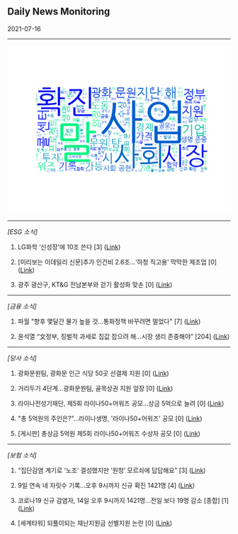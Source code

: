 ## Daily News Monitoring 

2021-07-16 

----------

![word_cloud](image/2021-07-16_word_cloud.png)

----------

*[ESG 소식]*

1. LG화학 ‘신성장’에 10조 쓴다 [3] ([Link](https://news.naver.com/main/read.nhn?mode=LSD&mid=sec&sid1=101&oid=032&aid=0003085567))

2. [미리보는 이데일리 신문]추가 인건비 2.6조…‘하청 직고용’ 막막한 제조업 [0] ([Link](https://news.naver.com/main/read.nhn?mode=LSD&mid=sec&sid1=102&oid=018&aid=0004984933))

3. 광주 광산구, KT&G 전남본부와 걷기 활성화 맞손 [0] ([Link](https://news.naver.com/main/read.nhn?mode=LSD&mid=sec&sid1=102&oid=002&aid=0002199898))

----------

*[금융 소식]*

1. 파월 "향후 몇달간 물가 높을 것…통화정책 바꾸려면 멀었다" [7] ([Link](https://news.naver.com/main/read.nhn?mode=LSD&mid=sec&sid1=101&oid=001&aid=0012525803))

2. 윤석열 “文정부, 징벌적 과세로 집값 잡으려 해…시장 생리 존중해야” [204] ([Link](https://news.naver.com/main/read.nhn?mode=LSD&mid=sec&sid1=100&oid=366&aid=0000746768))

----------

*[당사 소식]*

1. 광화문원팀, 광화문 인근 식당 50곳 선결제 지원 [0] ([Link](https://news.naver.com/main/read.nhn?mode=LSD&mid=sec&sid1=105&oid=018&aid=0004984658))

2. 거리두기 4단계…광화문원팀, 골목상권 지원 앞장 [0] ([Link](https://news.naver.com/main/read.nhn?mode=LSD&mid=sec&sid1=105&oid=138&aid=0002106817))

3. 라이나전성기재단, 제5회 라이나50+어워즈 공모…상금 5억으로 늘려 [0] ([Link](https://news.naver.com/main/read.nhn?mode=LSD&mid=sec&sid1=004&oid=123&aid=0002250264))

4. "총 5억원의 주인은?"…라이나생명, '라이나50+어워즈' 공모 [0] ([Link](https://news.naver.com/main/read.nhn?mode=LSD&mid=sec&sid1=101&oid=215&aid=0000971567))

5. [게시판] 총상금 5억원 제5회 라이나50+어워즈 수상자 공모 [0] ([Link](https://news.naver.com/main/read.nhn?mode=LSD&mid=sec&sid1=101&oid=001&aid=0012524472))

----------

*[보험 소식]*

1. “집단감염 계기로 ‘노조’ 결성했지만 ‘원청’ 모르쇠에 답답해요” [3] ([Link](https://news.naver.com/main/read.nhn?mode=LSD&mid=sec&sid1=101&oid=028&aid=0002552581))

2. 9일 연속 네 자릿수 기록…오후 9시까지 신규 확진 1421명 [4] ([Link](https://news.naver.com/main/read.nhn?mode=LSD&mid=sec&sid1=103&oid=015&aid=0004578266))

3. 코로나19 신규 감염자, 14일 오후 9시까지 1421명…전일 보다 19명 감소 [종합] [1] ([Link](https://news.naver.com/main/read.nhn?mode=LSD&mid=sec&sid1=103&oid=144&aid=0000749406))

4. [세계타워] 되풀이되는 재난지원금 선별지원 논란 [0] ([Link](https://news.naver.com/main/read.nhn?mode=LSD&mid=sec&sid1=110&oid=022&aid=0003600332))

